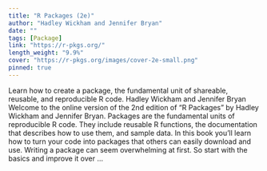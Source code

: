 ```yaml
---
title: "R Packages (2e)"
author: "Hadley Wickham and Jennifer Bryan"
date: ""
tags: [Package]
link: "https://r-pkgs.org/"
length_weight: "9.9%"
cover: "https://r-pkgs.org/images/cover-2e-small.png"
pinned: true
---
```


Learn how to create a package, the fundamental unit of shareable, reusable, and reproducible R code. Hadley Wickham and Jennifer Bryan Welcome to the online version of the 2nd edition of “R Packages” by Hadley Wickham and Jennifer Bryan. Packages are the fundamental units of reproducible R code. They include reusable R functions, the documentation that describes how to use them, and sample data. In this book you’ll learn how to turn your code into packages that others can easily download and use. Writing a package can seem overwhelming at first. So start with the basics and improve it over ...
